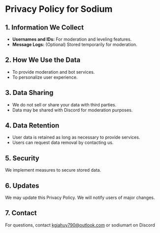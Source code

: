 # Privacy Policy for Sodium

## 1. Information We Collect
- **Usernames and IDs:** For moderation and leveling features.  
- **Message Logs:** (Optional) Stored temporarily for moderation.  

## 2. How We Use the Data
- To provide moderation and bot services.  
- To personalize user experience.  

## 3. Data Sharing
- We do not sell or share your data with third parties.  
- Data may be shared with Discord for moderation purposes.  

## 4. Data Retention
- User data is retained as long as necessary to provide services.  
- Users can request data removal by contacting us.  

## 5. Security
We implement measures to secure stored data.

## 6. Updates
We may update this Privacy Policy. We will notify users of major changes.

## 7. Contact
For questions, contact kgiahuy790@outlook.com or sodiumart on Discord
